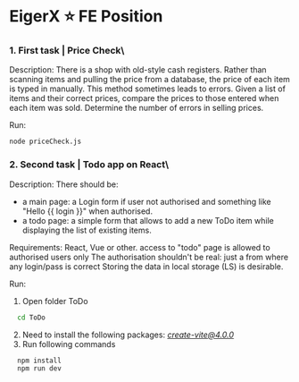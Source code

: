 # EigerX ⭐ FE Position
### 1. First task | Price Check\
Description:
There is a shop with old-style cash registers. Rather than scanning items and pulling the price from a database, the price of each item is typed in manually. This method sometimes leads to errors. Given a list of items and their correct prices, compare the prices to those entered when each item was sold. Determine the number of errors in selling prices.

Run:
```bash
node priceCheck.js
```

### 2. Second task | Todo app on React\
Description:
There should be:
- a main page: a Login form if user not authorised and something like "Hello {{ login }}" when authorised.
- a todo page: a simple form that allows to add a new ToDo item while displaying the list of existing items.

Requirements: React, Vue or other.
access to "todo" page is allowed to authorised users only
The authorisation shouldn't be real: just a from where any login/pass is correct
Storing the data in local storage (LS) is desirable.

Run:
1. Open folder ToDo
```bash
  cd ToDo
```
2. Need to install the following packages: *create-vite@4.0.0*
3. Run following commands 
```bash
  npm install
  npm run dev
```